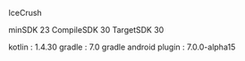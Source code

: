 IceCrush 

minSDK 23
CompileSDK 30
TargetSDK 30

kotlin : 1.4.30
gradle : 7.0
gradle android plugin : 7.0.0-alpha15
